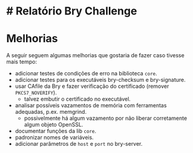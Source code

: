 # # Relatório Bry Challenge



# Melhorias

A seguir seguem algumas melhorias que gostaria de fazer caso tivesse mais tempo:

- adicionar testes de condições de erro na biblioteca `core`.
- adicionar testes para os executáveis bry-checksum e bry-signature.
- usar CAfile da Bry e fazer verificação do certificado (remover `PKCS7_NOVERIFY`).
  - talvez embutir o certificado no executável.
- analisar possíveis vazamentos de memória com ferramentas adequadas, p.ex. memgrind.
  - possivelmente há algum vazamento por não liberar corretamente algum objeto OpenSSL.
- documentar funções da lib `core`.
- padronizar nomes de variáveis.
- adicionar parâmetros de `host` e `port` no bry-server.

